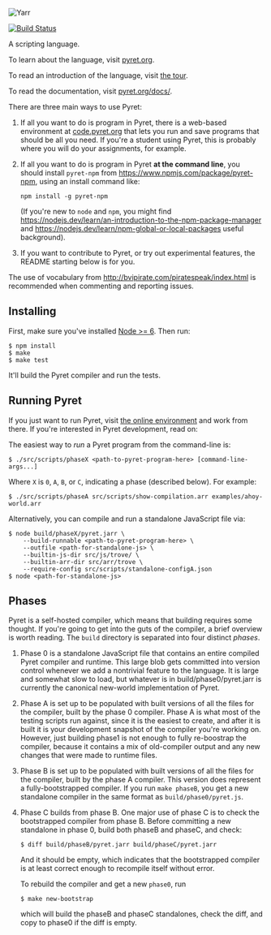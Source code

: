 
![Yarr](https://raw.github.com/brownplt/pyret-lang/master/img/pyret-banner.png)

[![Build Status](https://travis-ci.com/brownplt/pyret-lang.svg?branch=horizon)](https://travis-ci.com/github/brownplt/pyret-lang)

A scripting language.

To learn about the language, visit [pyret.org](http://pyret.org).

To read an introduction of the language, visit [the tour](http://www.pyret.org/docs/latest/A_Tour_of_Pyret.html).

To read the documentation, visit [pyret.org/docs/](http://pyret.org/docs/).

There are three main ways to use Pyret:

1.  If all you want to do is program in Pyret, there is a web-based
environment at [code.pyret.org](https://code.pyret.org) that lets you run
and save programs that should be all you need.  If you're a student using
Pyret, this is probably where you will do your assignments, for example.

2. If all you want to do is program in Pyret **at the command line**, you
should install `pyret-npm` from https://www.npmjs.com/package/pyret-npm,
using an install command like:

    ```
    npm install -g pyret-npm
    ```

    (If you're new to `node` and `npm`, you might find
    https://nodejs.dev/learn/an-introduction-to-the-npm-package-manager and
    https://nodejs.dev/learn/npm-global-or-local-packages useful
    background).

2.  If you want to contribute to Pyret, or try out experimental features,
the README starting below is for you.

The use of vocabulary from
http://bvipirate.com/piratespeak/index.html is recommended when
commenting and reporting issues.


Installing
----------

First, make sure you've installed [Node >= 6](http://nodejs.org).  Then run:

    $ npm install
    $ make
    $ make test

It'll build the Pyret compiler and run the tests.

Running Pyret
-------------

If you just want to run Pyret, visit [the online
environment](https://code.pyret.org) and work from there.  If you're interested
in Pyret development, read on:

The easiest way to *run* a Pyret program from the command-line is:

    $ ./src/scripts/phaseX <path-to-pyret-program-here> [command-line-args...]

Where `X` is `0`, `A`, `B`, or `C`, indicating a phase (described below). For
example:

    $ ./src/scripts/phaseA src/scripts/show-compilation.arr examples/ahoy-world.arr

Alternatively, you can compile and run a standalone JavaScript file via:

    $ node build/phaseX/pyret.jarr \
        --build-runnable <path-to-pyret-program-here> \
        --outfile <path-for-standalone-js> \
        --builtin-js-dir src/js/trove/ \
        --builtin-arr-dir src/arr/trove \
        --require-config src/scripts/standalone-configA.json
    $ node <path-for-standalone-js>

Phases
------

Pyret is a self-hosted compiler, which means that building requires some
thought.  If you're going to get into the guts of the compiler, a brief
overview is worth reading.  The `build` directory is separated into four
distinct *phases*.

1.  Phase 0 is a standalone JavaScript file that contains an entire compiled
Pyret compiler and runtime.  This large blob gets committed into version
control whenever we add a nontrivial feature to the language.  It is large and
somewhat slow to load, but whatever is in build/phase0/pyret.jarr is currently
the canonical new-world implementation of Pyret.

2.  Phase A is set up to be populated with built versions of all the files for
the compiler, built by the phase 0 compiler.  Phase A is what most of the
testing scripts run against, since it is the easiest to create, and after it is
built it is your development snapshot of the compiler you're working on.
However, just building phase1 is not enough to fully re-boostrap the compiler,
because it contains a mix of old-compiler output and any new changes that were
made to runtime files.

3.  Phase B is set up to be populated with built versions of all the files for
the compiler, built by the phase A compiler.  This version does represent a
fully-bootstrapped compiler.  If you run `make phaseB`, you get a new
standalone compiler in the same format as `build/phase0/pyret.js`.

4.  Phase C builds from phase B.  One major use of phase C is to check the
bootstrapped compiler from phase B.  Before committing a new standalone in
phase 0, build both phaseB and phaseC, and check:
    
        $ diff build/phaseB/pyret.jarr build/phaseC/pyret.jarr

    And it should be empty, which indicates that the bootstrapped compiler is
at
    least correct enough to recompile itself without error.

    To rebuild the compiler and get a new `phase0`, run

        $ make new-bootstrap

    which will build the phaseB and phaseC standalones, check the diff, and
    copy to phase0 if the diff is empty.

